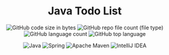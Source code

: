 <div align="center">

# Java Todo List

</div>

<div align="center">

![GitHub code size in bytes](https://img.shields.io/github/languages/code-size/etfrer-yi/Java-Todo-List?color=blue)
![GitHub repo file count (file type)](https://img.shields.io/github/directory-file-count/etfrer-yi/Java-Todo-List?color=red)
![GitHub language count](https://img.shields.io/github/languages/count/etfrer-yi/Java-Todo-List?color=purple)
![GitHub top language](https://img.shields.io/github/languages/top/etfrer-yi/Java-Todo-List?color=orange)

</div>

<div align="center">

![Java](https://img.shields.io/badge/java-%23ED8B00.svg?style=for-the-badge&logo=openjdk&logoColor=white)
![Spring](https://img.shields.io/badge/spring-%236DB33F.svg?style=for-the-badge&logo=spring&logoColor=white)
![Apache Maven](https://img.shields.io/badge/Apache%20Maven-C71A36?style=for-the-badge&logo=Apache%20Maven&logoColor=white)
![IntelliJ IDEA](https://img.shields.io/badge/IntelliJIDEA-000000.svg?style=for-the-badge&logo=intellij-idea&logoColor=white)

</div>
